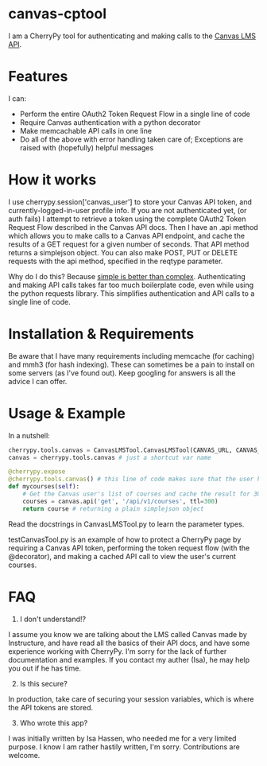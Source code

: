 canvas-cptool
=============

I am a CherryPy tool for authenticating and making calls to the [Canvas LMS API](https://canvas.instructure.com/doc/api/).

# Features

I can:
* Perform the entire OAuth2 Token Request Flow in a single line of code
* Require Canvas authentication with a python decorator
* Make memcachable API calls in one line
* Do all of the above with error handling taken care of; Exceptions are raised with (hopefully) helpful messages

# How it works

I use cherrypy.session['canvas_user'] to store your Canvas API token, and currently-logged-in-user profile info. If you are not authenticated yet, (or auth fails) I attempt to retrieve a token using the complete OAuth2 Token Request Flow described in the Canvas API docs. Then I have an .api method which allows you to make calls to a Canvas API endpoint, and cache the results of a GET request for a given number of seconds. That API method returns a simplejson object. You can also make POST, PUT or DELETE requests with the api method, specified in the reqtype parameter.

Why do I do this? Because [simple is better than complex](http://legacy.python.org/dev/peps/pep-0020/). Authenticating and making API calls takes far too much boilerplate code, even while using the python requests library. This simplifies authentication and API calls to a single line of code.

# Installation & Requirements

Be aware that I have many requirements including memcache (for caching) and mmh3 (for hash indexing). These can sometimes be a pain to install on some servers (as I've found out). Keep googling for answers is all the advice I can offer.

# Usage & Example

In a nutshell:

```python
cherrypy.tools.canvas = CanvasLMSTool.CanvasLMSTool(CANVAS_URL, CANVAS_CLIENT_ID, CANVAS_CLIENT_SECRET, MC)
canvas = cherrypy.tools.canvas # just a shortcut var name

@cherrypy.expose
@cherrypy.tools.canvas() # this line of code makes sure that the user has an API token, or makes him perform the token request flow
def mycourses(self):
	# Get the Canvas user's list of courses and cache the result for 300 seconds
    courses = canvas.api('get', '/api/v1/courses', ttl=300)
    return course # returning a plain simplejson object
```

Read the docstrings in CanvasLMSTool.py to learn the parameter types.

testCanvasTool.py is an example of how to protect a CherryPy page by requiring a Canvas API token, performing the token request flow (with the @decorator), and making a cached API call to view the user's current courses.

# FAQ

1. I don't understand!?

I assume you know we are talking about the LMS called Canvas made by Instructure, and have read all the basics of their API docs, and have some experience working with CherryPy. I'm sorry for the lack of further documentation and examples. If you contact my auther (Isa), he may help you out if he has time.

2. Is this secure?

In production, take care of securing your session variables, which is where the API tokens are stored.

3. Who wrote this app?

I was initially written by Isa Hassen, who needed me for a very limited purpose. I know I am rather hastily written, I'm sorry. Contributions are welcome.